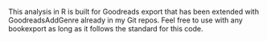 This analysis in R is built for Goodreads export that has been extended with GoodreadsAddGenre already in my Git repos. 
Feel free to use with any bookexport as long as it follows the standard for this code.
